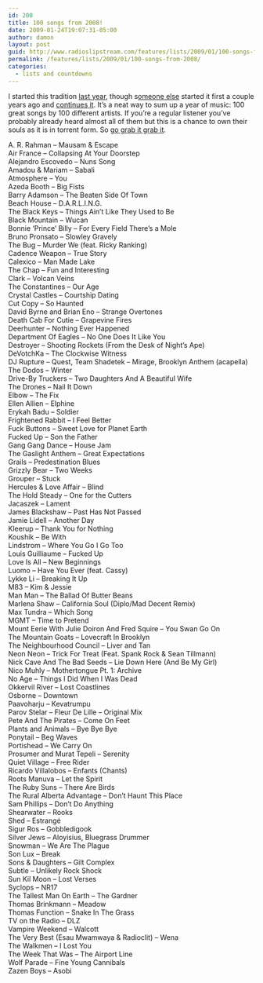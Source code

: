 ```yaml
---
id: 200
title: 100 songs from 2008!
date: 2009-01-24T19:07:31-05:00
author: damon
layout: post
guid: http://www.radioslipstream.com/features/lists/2009/01/100-songs-from-2008/
permalink: /features/lists/2009/01/100-songs-from-2008/
categories:
  - lists and countdowns
---
```

I started this tradition [last year](http://www.radioslipstream.com/features/lists/2008/01/my-top-101-songs-from-2007/), though s[omeone else](http://www.solakov.com/) started it first a couple years ago and [continues it](http://is.gd/esWi). It’s a neat way to sum up a year of music: 100 great songs by 100 different artists. If you’re a regular listener you’ve probably already heard almost all of them but this is a chance to own their souls as it is in torrent form. So [go grab it grab it](http://tinyurl.com/dmkbnv).

<!--more-->

  
A. R. Rahman – Mausam & Escape  
Air France – Collapsing At Your Doorstep  
Alejandro Escovedo – Nuns Song  
Amadou & Mariam – Sabali  
Atmosphere – You  
Azeda Booth – Big Fists  
Barry Adamson – The Beaten Side Of Town  
Beach House – D.A.R.L.I.N.G.  
The Black Keys – Things Ain’t Like They Used to Be  
Black Mountain – Wucan  
Bonnie &#8216;Prince’ Billy – For Every Field There’s a Mole  
Bruno Pronsato – Slowley Gravely  
The Bug – Murder We (feat. Ricky Ranking)  
Cadence Weapon – True Story  
Calexico – Man Made Lake  
The Chap – Fun and Interesting  
Clark – Volcan Veins  
The Constantines – Our Age  
Crystal Castles – Courtship Dating  
Cut Copy – So Haunted  
David Byrne and Brian Eno – Strange Overtones  
Death Cab For Cutie – Grapevine Fires  
Deerhunter – Nothing Ever Happened  
Department Of Eagles – No One Does It Like You  
Destroyer – Shooting Rockets (From the Desk of Night’s Ape)  
DeVotchKa – The Clockwise Witness  
DJ Rupture – Quest, Team Shadetek – Mirage, Brooklyn Anthem (acapella)  
The Dodos – Winter  
Drive-By Truckers – Two Daughters And A Beautiful Wife  
The Drones – Nail It Down  
Elbow – The Fix  
Ellen Allien – Elphine  
Erykah Badu – Soldier  
Frightened Rabbit – I Feel Better  
Fuck Buttons – Sweet Love for Planet Earth  
Fucked Up – Son the Father  
Gang Gang Dance – House Jam  
The Gaslight Anthem – Great Expectations  
Grails – Predestination Blues  
Grizzly Bear – Two Weeks  
Grouper – Stuck  
Hercules & Love Affair – Blind  
The Hold Steady – One for the Cutters  
Jacaszek – Lament  
James Blackshaw – Past Has Not Passed  
Jamie Lidell – Another Day  
Kleerup – Thank You for Nothing  
Koushik – Be With  
Lindstrom – Where You Go I Go Too  
Louis Guilliaume – Fucked Up  
Love Is All – New Beginnings  
Luomo – Have You Ever (feat. Cassy)  
Lykke Li – Breaking It Up  
M83 – Kim & Jessie  
Man Man – The Ballad Of Butter Beans  
Marlena Shaw – California Soul (Diplo/Mad Decent Remix)  
Max Tundra – Which Song  
MGMT – Time to Pretend  
Mount Eerie With Julie Doiron And Fred Squire – You Swan Go On  
The Mountain Goats – Lovecraft In Brooklyn  
The Neighbourhood Council – Liver and Tan  
Neon Neon – Trick For Treat (Feat. Spank Rock & Sean Tillmann)  
Nick Cave And The Bad Seeds – Lie Down Here (And Be My Girl)  
Nico Muhly – Mothertongue Pt. 1: Archive  
No Age – Things I Did When I Was Dead  
Okkervil River – Lost Coastlines  
Osborne – Downtown  
Paavoharju – Kevatrumpu  
Parov Stelar – Fleur De Lille – Original Mix  
Pete And The Pirates – Come On Feet  
Plants and Animals – Bye Bye Bye  
Ponytail – Beg Waves  
Portishead – We Carry On  
Prosumer and Murat Tepeli – Serenity  
Quiet Village – Free Rider  
Ricardo Villalobos – Enfants (Chants)  
Roots Manuva – Let the Spirit  
The Ruby Suns – There Are Birds  
The Rural Alberta Advantage – Don’t Haunt This Place  
Sam Phillips – Don’t Do Anything  
Shearwater – Rooks  
Shed – Estrangé  
Sigur Ros – Gobbledigook  
Silver Jews – Aloyisius, Bluegrass Drummer  
Snowman – We Are The Plague  
Son Lux – Break  
Sons & Daughters – Gilt Complex  
Subtle – Unlikely Rock Shock  
Sun Kil Moon – Lost Verses  
Syclops – NR17  
The Tallest Man On Earth – The Gardner  
Thomas Brinkmann – Meadow  
Thomas Function – Snake In The Grass  
TV on the Radio – DLZ  
Vampire Weekend – Walcott  
The Very Best (Esau Mwamwaya & Radioclit) – Wena  
The Walkmen – I Lost You  
The Week That Was – The Airport Line  
Wolf Parade – Fine Young Cannibals  
Zazen Boys – Asobi